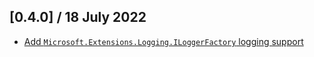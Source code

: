 ## [0.4.0] / 18 July 2022
- [Add `Microsoft.Extensions.Logging.ILoggerFactory` logging support](https://github.com/akkadotnet/Akka.Hosting/pull/72)

